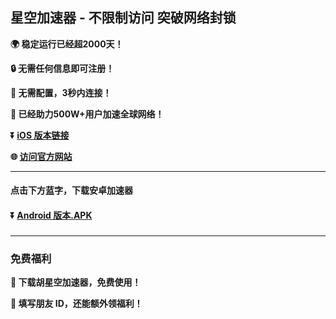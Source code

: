 ## 星空加速器 - 不限制访问 突破网络封锁 #
**:earth_africa: 稳定运行已经超2000天！**

**:lock: 无需任何信息即可注册！**

**:rocket: 无需配置，3秒内连接！**

**:man: 已经助力500W+用户加速全球网络！**

**:arrow_double_down: [iOS 版本链接](http://share.xkvpn.fyi/xgvpn.html?t=t3gu23za)**

**:globe_with_meridians: [访问官方网站](http://share.xkvpn.fyi/xgvpn.html?t=8u5v7led)** 

- - - -

#### 点击下方蓝字，下载安卓加速器

#### :arrow_double_down: [Android 版本.APK](http://share.xkvpn.fyi/xgvpn.html?t=u5q6ok55)

###
---
### 免费福利
**:gift: 下载胡星空加速器，免费使用！**

**:gift: 填写朋友 ID，还能额外领福利！**
